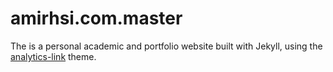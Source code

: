 # amirhsi.com.master

The is a personal academic and portfolio website built with Jekyll, using the 
[analytics-link](https://github.com/analytics-link/analytics-link.github.io) theme.
